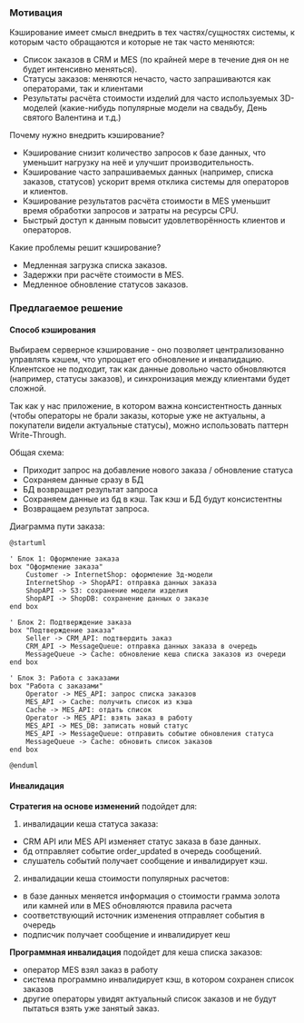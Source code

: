 ### Мотивация

Кэширование имеет смысл внедрить в тех частях/сущностях системы, к которым часто обращаются и которые не так часто меняются:

- Список заказов в CRM и MES (по крайней мере в течение дня он не будет интенсивно меняться).
- Статусы заказов: меняются нечасто, часто запрашиваются как операторами, так и клиентами
- Результаты расчёта стоимости изделий для часто используемых 3D-моделей (какие-нибудь популярные модели на свадьбу, День святого Валентина и т.д.)

Почему нужно внедрить кэширование?
- Кэширование снизит количество запросов к базе данных, что уменьшит нагрузку на неё и улучшит производительность.
- Кэширование часто запрашиваемых данных (например, списка заказов, статусов) ускорит время отклика системы для операторов и клиентов.
- Кэширование результатов расчёта стоимости в MES уменьшит время обработки запросов и затраты на ресурсы CPU.
- Быстрый доступ к данным повысит удовлетворённость клиентов и операторов.

Какие проблемы решит кэширование?
- Медленная загрузка списка заказов.
- Задержки при расчёте стоимости в MES.
- Медленное обновление статусов заказов.


### Предлагаемое решение

#### Способ кэширования
Выбираем серверное кэширование - оно позволяет централизованно управлять кэшем, что упрощает его обновление и инвалидацию.
Клиентское не подходит, так как данные довольно часто обновляются (например, статусы заказов), и синхронизация между клиентами будет сложной.

Так как у нас приложение, в котором важна консистентность данных (чтобы операторы не брали заказы, которые уже не актуальны, 
а покупатели видели актуальные статусы), можно использовать паттерн Write-Through.

Общая схема:
- Приходит запрос на добавление нового заказа / обновление статуса
- Сохраняем данные сразу в БД
- БД возвращает результат запроса
- Сохраняем данные из бд в кэш. Так кэш и БД будут консистентны
- Возвращаем результат запроса.

Диаграмма пути заказа:

```plantuml
@startuml

' Блок 1: Оформление заказа
box "Оформление заказа"
    Customer -> InternetShop: оформление 3д-модели
    InternetShop -> ShopAPI: отправка данных заказа
    ShopAPI -> S3: сохранение модели изделия
    ShopAPI -> ShopDB: сохранение данных о заказе
end box

' Блок 2: Подтверждение заказа
box "Подтверждение заказа"
    Seller -> CRM_API: подтвердить заказ
    CRM_API -> MessageQueue: отправка данных заказа в очередь
    MessageQueue -> Cache: обновление кеша списка заказов из очереди
end box

' Блок 3: Работа с заказами
box "Работа с заказами"
    Operator -> MES_API: запрос списка заказов
    MES_API -> Cache: получить список из кэша
    Cache -> MES_API: отдать список
    Operator -> MES_API: взять заказ в работу
    MES_API -> MES_DB: записать новый статус
    MES_API -> MessageQueue: отправить событие обновления статуса
    MessageQueue -> Cache: обновить список заказов
end box

@enduml
```

#### Инвалидация
**Стратегия на основе изменений** подойдет для:
1. инвалидации кеша статуса заказа:
- CRM API или MES API изменяет статус заказа в базе данных.
- бд отправляет событие order_updated в очередь сообщений.
- слушатель событий получает сообщение и инвалидирует кэш.
2. инвалидации кеша стоимости популярных расчетов:
- в базе данных меняется информация о стоимости грамма золота или камней или в MES обновляются правила расчета
- соответствующий источник изменения отправляет события в очередь
- подписчик получает сообщение и инвалидирует кеш

**Программная инвалидация** подойдет для кеша списка заказов:
- оператор MES взял заказ в работу
- система программно инвалидирует кэш, в котором сохранен список заказов
- другие операторы увидят актуальный список заказов и не будут пытаться взять уже занятый заказ.
